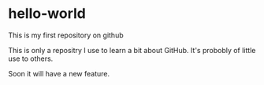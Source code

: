 hello-world
===========

This is my first repository on github

This is only a repositry I use to learn a bit about GitHub. It's probobly of little use to others.        
 
Soon it will have a new feature.
